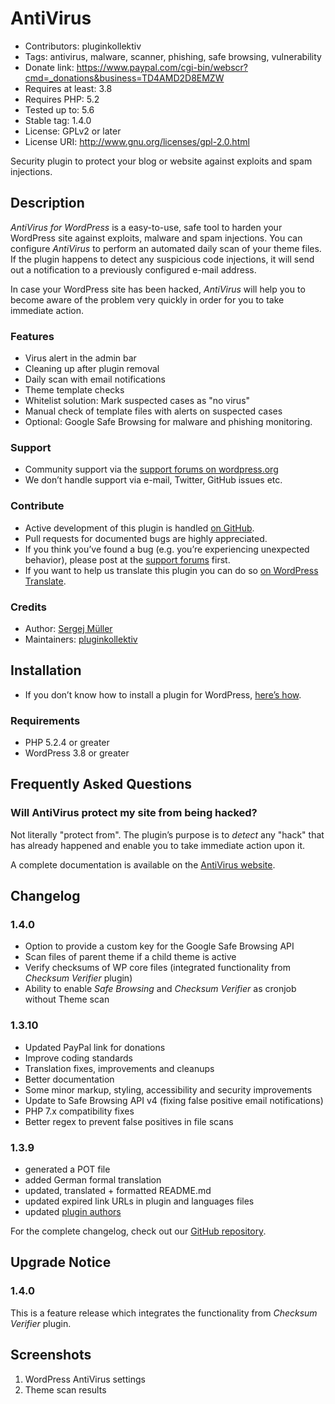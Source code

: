 # AntiVirus #
* Contributors:      pluginkollektiv
* Tags:              antivirus, malware, scanner, phishing, safe browsing, vulnerability
* Donate link:       https://www.paypal.com/cgi-bin/webscr?cmd=_donations&business=TD4AMD2D8EMZW
* Requires at least: 3.8
* Requires PHP:      5.2
* Tested up to:      5.6
* Stable tag:        1.4.0
* License:           GPLv2 or later
* License URI:       http://www.gnu.org/licenses/gpl-2.0.html

Security plugin to protect your blog or website against exploits and spam injections.

## Description ##
*AntiVirus for WordPress* is a easy-to-use, safe tool to harden your WordPress site against exploits, malware and spam injections.
You can configure *AntiVirus* to perform an automated daily scan of your theme files. If the plugin happens to detect any suspicious code injections, it will send out a notification to a previously configured e-mail address.

In case your WordPress site has been hacked, *AntiVirus* will help you to become aware of the problem very quickly in order for you to take immediate action.

### Features ###
* Virus alert in the admin bar
* Cleaning up after plugin removal
* Daily scan with email notifications
* Theme template checks
* Whitelist solution: Mark suspected cases as "no virus"
* Manual check of template files with alerts on suspected cases
* Optional: Google Safe Browsing for malware and phishing monitoring.

### Support ###
* Community support via the [support forums on wordpress.org](https://wordpress.org/support/plugin/antivirus)
* We don’t handle support via e-mail, Twitter, GitHub issues etc.

### Contribute ###
* Active development of this plugin is handled [on GitHub](https://github.com/pluginkollektiv/antivirus).
* Pull requests for documented bugs are highly appreciated.
* If you think you’ve found a bug (e.g. you’re experiencing unexpected behavior), please post at the [support forums](https://wordpress.org/support/plugin/antivirus) first.
* If you want to help us translate this plugin you can do so [on WordPress Translate](https://translate.wordpress.org/projects/wp-plugins/antivirus).

### Credits ###
* Author: [Sergej Müller](https://sergejmueller.github.io/)
* Maintainers: [pluginkollektiv](http://pluginkollektiv.org/)

## Installation ##
* If you don’t know how to install a plugin for WordPress, [here’s how](https://codex.wordpress.org/Managing_Plugins#Installing_Plugins).

### Requirements ###
* PHP 5.2.4 or greater
* WordPress 3.8 or greater

## Frequently Asked Questions ##

### Will AntiVirus protect my site from being hacked? ###
Not literally "protect from". The plugin’s purpose is to *detect* any "hack" that has already happened and enable you to take immediate action upon it.

A complete documentation is available on the [AntiVirus website](https://antivirus.pluginkollektiv.org/documentation/).

## Changelog ##

### 1.4.0 ###
* Option to provide a custom key for the Google Safe Browsing API
* Scan files of parent theme if a child theme is active
* Verify checksums of WP core files (integrated functionality from _Checksum Verifier_ plugin)
* Ability to enable _Safe Browsing_ and _Checksum Verifier_ as cronjob without Theme scan

### 1.3.10 ###
* Updated PayPal link for donations
* Improve coding standards
* Translation fixes, improvements and cleanups
* Better documentation
* Some minor markup, styling, accessibility and security improvements
* Update to Safe Browsing API v4 (fixing false positive email notifications)
* PHP 7.x compatibility fixes
* Better regex to prevent false positives in file scans

### 1.3.9 ###
* generated a POT file
* added German formal translation
* updated, translated + formatted README.md
* updated expired link URLs in plugin and languages files
* updated [plugin authors](https://gist.github.com/glueckpress/f058c0ab973d45a72720)

For the complete changelog, check out our [GitHub repository](https://github.com/pluginkollektiv/antivirus).

## Upgrade Notice ##

### 1.4.0 ###
This is a feature release which integrates the functionality from _Checksum Verifier_ plugin.

## Screenshots ##
1. WordPress AntiVirus settings
2. Theme scan results
